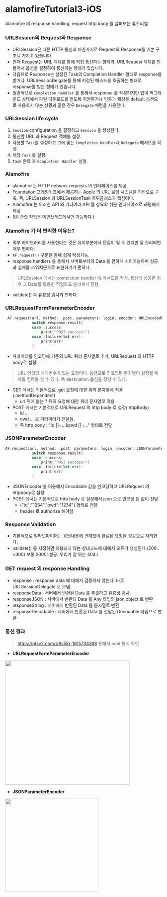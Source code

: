 # alamofireTutorial3-iOS
Alamofire 의 response handling, request http body 를 살펴보는 튜토리얼

### URLSession의 Request와 Response
- URLSession은 다른 HTTP 통신과 마찬가지로 Request와 Response를 기본 구조로 가지고 있습니다.
- 먼저 Request는 URL 객체를 통해 직접 통신하는 형태와, URLRequest 객체를 만들어서 옵션을 설정하여 통신하는 형태가 있습니다.
- 다음으로 Response는 설정된 Task의 Completion Handler 형태로 response를 받거나, URLSessionDelgate를 통해 지정된 메소드를 호출하는 형태로 response를 받는 형태가 있습니다.
 - 일반적으로 `Completion Handler` 를 통해서 response 를 작성하지만 앱이 백그라운드 상태에서 파일 다운로드를 받도록 지원하거나 인증과 캐싱을 default 옵션으로 사용하지 않는 상황과 같은 경우 `Delegate` 패턴을 사용한다.

### URLSession life cycle
1. `Session` configuration 을 결정하고 `Session` 을 생성한다.
2. 통신할 URL 과 Request 객체를 설정.
3. 사용할 `Task`를 결정하고 그에 맞는 `Completion Handler`나 `Delegate` 메서드를 작성.
4. 해당 `Task` 를 실행.
5. `Task` 완료 후 `Completion Handler` 실행.

### Alamofire
- alamofire 는 HTTP network requests 의 인터페이스를 제공.
- Foundation 프레임워크에서 제공하는 Apple 의 URL 로딩 시스템을 기반으로 구축. 즉, URLSession 과 URLSessionTask 하위클래스가 핵심이다.
- Alamofire 는 이러한 API 와 기타여러 API 를 상요학 쉬운 인터페이스로 래핑해서 제공.
- (UI 관련 작업은 메인쓰레드에서만 가능하다.)

### Alamofire 가 더 편리한 이유는?
- 외부 라이브러리를 사용한다는 것은 유지부분에서 단점이 될 수 있지만 잘 관리되면 매우 편하다.
- `AF.request()` 구문을 통해 쉽게 작성가능.
- response handlers 를 통해서 서버로부터의 Data 를 편하게 처리가능하며 성공과 실패를 스위치문으로 표현하기가 편하다.
> URLSession 에서는 completion handler 에 메서드를 작성. 통신에 성공한 경우 그 Data를 활용한 직렬화도 분리해서 진행.
-  validate() 즉 유효성 검사가 편하다.

### URLRequestFormParameterEncoder
```swift
 AF.request(url, method: .post, parameters: login, encoder: URLEncodedFormParameterEncoder.default).response { response in
            switch response.result{
            case .success:
                print("POST success!")
            case .failure(let err):
                print(err)
            }
```
- 파라미터를 인코딩해 기존의 URL 쿼리 문자열로 추가, URLRequest 의 HTTP body로 설정.
> URL 인코딩 매개변수가 있는 요청이다.
> 옵션으로 인코딩된 문자열이 설정될 위치를 컨트롤 할 수 있다. 즉 destination 옵션을 정할 수 있다.
- GET 에서는 기본적으로 .get 요청에 대한 쿼리 문자열에 적용(.methodDependent)
  - url 뒤에 붙는 ? 뒤의 요청에 대한 쿼리 문자열로 적용
- POST 에서는 기본적으로 URLRequest 의 http body 로 설정(.httpBody)
  - id ...
  - qwd ... 로 파라미터가 전달됨.
  - 즉 http.body : "id []=...&pwd []=..." 형태로 전달

### JSONParameterEncoder
```swift
AF.request(url, method: .post, parameters: login, encoder: JSONParameterEncoder.default).response { response in
            switch response.result{
            case .success:
                print("POST success!")
            case .failure(let err):
                print(err)
            }
```
- JSONEncoder 를 이용해서 Encodable 값을 인코딩하고 URLRequest 의 httpbody로 설정
- POST 에서는 기본적으로 http body 로 설정해서 json 으로 인코딩 된 값이 전달.
  - {"id":"1234","pwd":"1234"} 형태로 전달
  - header 로 authorize 해야함

### Response Validation
- 기본적으로 알라모파이어는 응답내용에 관계없이 완료된 요청을 성공으로 처리한다.
- validate() 를 지정하면 허용되지 않는 상태코드에 대해서 오류가 생성된다.(200..<300) 보통 200이 성공. 우리가 잘 아는 404.\
        
### GET request 의 response Handling
- response : response data 에 대해서 검증하지 않는다. 바로 URLSessionDelegate 로 보냄.
- responseData : 서버에서 반환된 Data 를 추출하고 유효성 검사.
- responseJSON : 서버에서 반환되 Data 를 Any 타입의 json object 로 변환
- responseString : 서버에서 반환된 Data 를 문자열로 변환
- responseDecodable : 서버에서 반환된 Data 를 전달된 Decodable 타입으로 변환

### 통신 결과
> https://ptsv2.com/t/9s58r-1615734388 통해서 post 통식 확인
- **URLRequestFormParameterEncoder**

<img src = "https://user-images.githubusercontent.com/69136340/111075692-946a9400-852c-11eb-9b04-8d84f11b5ddf.png" width="400">

- **JSONParameterEncoder**

<img src = "https://user-images.githubusercontent.com/69136340/111075690-916fa380-852c-11eb-9108-9092fa398b6e.png" width="300">
